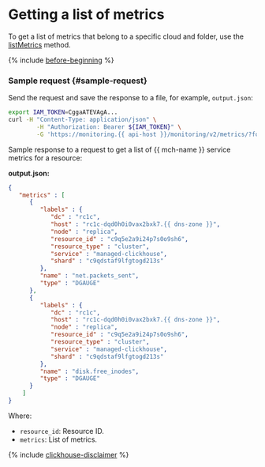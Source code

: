 # Getting a list of metrics

To get a list of metrics that belong to a specific cloud and folder, use the [listMetrics](../../api-ref/MetricsMeta/listMetrics.md) method.

{% include [before-beginning](../../../_includes/monitoring/before-beginning.md) %}

### Sample request {#sample-request}

Send the request and save the response to a file, for example, `output.json`:

```bash
export IAM_TOKEN=CggaATEVAgA...
curl -H "Content-Type: application/json" \
        -H "Authorization: Bearer ${IAM_TOKEN}" \
        -G 'https://monitoring.{{ api-host }}/monitoring/v2/metrics/?folderId=b1gucmd4tma1r85c7rhk&pageSize=200' --data-urlencode 'selectors={service="managed-clickhouse", resource_id="c9q5e2a9i24p7s0o9sh6"}' > output.json
```

Sample response to a request to get a list of {{ mch-name }} service metrics for a resource:

**output.json:**
```json
{
   "metrics" : [
      {
         "labels" : {
            "dc" : "rc1c",
            "host" : "rc1c-dqd0h0i0vax2bxk7.{{ dns-zone }}",
            "node" : "replica",
            "resource_id" : "c9q5e2a9i24p7s0o9sh6",
            "resource_type" : "cluster",
            "service" : "managed-clickhouse",
            "shard" : "c9qdstaf9lfgtogd213s"
         },
         "name" : "net.packets_sent",
         "type" : "DGAUGE"
      },
      {
         "labels" : {
            "dc" : "rc1c",
            "host" : "rc1c-dqd0h0i0vax2bxk7.{{ dns-zone }}",
            "node" : "replica",
            "resource_id" : "c9q5e2a9i24p7s0o9sh6",
            "resource_type" : "cluster",
            "service" : "managed-clickhouse",
            "shard" : "c9qdstaf9lfgtogd213s"
         },
         "name" : "disk.free_inodes",
         "type" : "DGAUGE"
      }
    ]
}
```

Where:

* `resource_id`: Resource ID.
* `metrics`: List of metrics.

{% include [clickhouse-disclaimer](../../../_includes/clickhouse-disclaimer.md) %}
